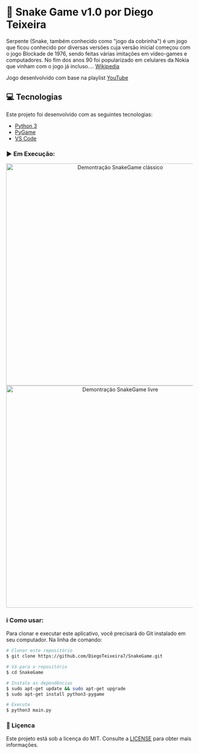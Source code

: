 # :snake: Snake Game v1.0 por Diego Teixeira
Serpente (Snake, também conhecido como "jogo da cobrinha") é um jogo que ficou conhecido por diversas versões cuja versão inicial começou com o jogo Blockade de 1976, sendo feitas várias imitações em vídeo-games e computadores. No fim dos anos 90 foi popularizado em celulares da Nokia que vinham com o jogo já incluso.... [Wikipedia](https://pt.wikipedia.org/wiki/Serpente_(jogo_eletr%C3%B4nico))

Jogo desenlvolvido com base na playlist [YouTube](https://www.youtube.com/watch?v=Z-Q5DHPXfdg&list=PLzn2mIpnKXEo0iiFrlqv-fFAbRd0cjDLe)

## :computer: Tecnologias

Este projeto foi desenvolvido com as seguintes tecnologias:

-  [Python 3](https://www.python.org/download/releases/3.0/)
-  [PyGame](https://www.pygame.org/wiki/GettingStarted)
-  [VS Code](https://code.visualstudio.com/)

### :arrow_forward: Em Execução:

<p align="center">
 <img alt="Demontração SnakeGame clássico" src="assets/classico.gif" width="600" heigth="337">
 <img alt="Demontração SnakeGame livre" src="assets/livre.gif" width="600" heigth="337">
</p>

### :information_source: Como usar:

Para clonar e executar este aplicativo, você precisará do Git instalado em seu computador. Na linha de comando:

```bash
# Clonar este repositório
$ git clone https://github.com/DiegoTeixeira7/SnakeGame.git

# Vá para o repositório
$ cd SnakeGame

# Instale as dependências
$ sudo apt-get update && sudo apt-get upgrade
$ sudo apt-get install python3-pygame

# Execute
$ python3 main.py

```

### :memo: Liçenca
Este projeto está sob a licença do MIT. Consulte a [LICENSE](https://github.com/DiegoTeixeira7/SnakeGame/blob/master/LICENSE) para obter mais informações.
